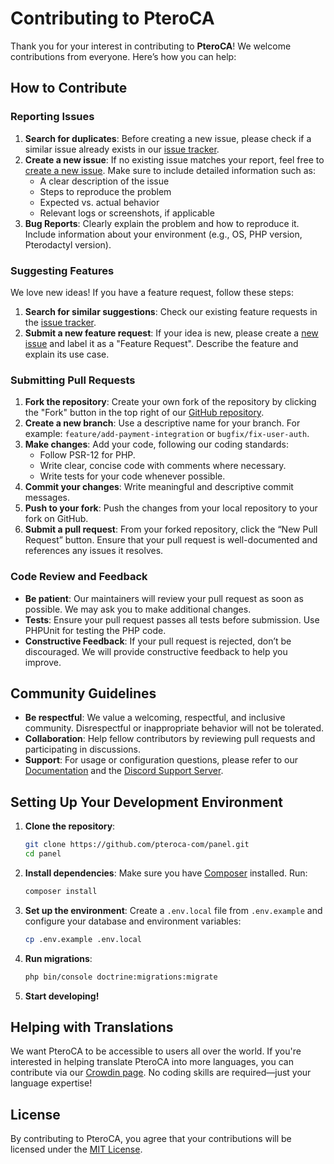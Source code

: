 # Contributing to PteroCA

Thank you for your interest in contributing to **PteroCA**! We welcome contributions from everyone. Here’s how you can help:

## How to Contribute

### Reporting Issues

1. **Search for duplicates**: Before creating a new issue, please check if a similar issue already exists in our [issue tracker](https://github.com/pteroca-com/panel/issues).
2. **Create a new issue**: If no existing issue matches your report, feel free to [create a new issue](https://github.com/pteroca-com/panel/issues/new). Make sure to include detailed information such as:
    - A clear description of the issue
    - Steps to reproduce the problem
    - Expected vs. actual behavior
    - Relevant logs or screenshots, if applicable
3. **Bug Reports**: Clearly explain the problem and how to reproduce it. Include information about your environment (e.g., OS, PHP version, Pterodactyl version).

### Suggesting Features

We love new ideas! If you have a feature request, follow these steps:
1. **Search for similar suggestions**: Check our existing feature requests in the [issue tracker](https://github.com/pteroca-com/panel/issues).
2. **Submit a new feature request**: If your idea is new, please create a [new issue](https://github.com/pteroca-com/panel/issues/new) and label it as a "Feature Request". Describe the feature and explain its use case.

### Submitting Pull Requests

1. **Fork the repository**: Create your own fork of the repository by clicking the "Fork" button in the top right of our [GitHub repository](https://github.com/pteroca-com/panel).
2. **Create a new branch**: Use a descriptive name for your branch. For example: `feature/add-payment-integration` or `bugfix/fix-user-auth`.
3. **Make changes**: Add your code, following our coding standards:
    - Follow PSR-12 for PHP.
    - Write clear, concise code with comments where necessary.
    - Write tests for your code whenever possible.
4. **Commit your changes**: Write meaningful and descriptive commit messages.
5. **Push to your fork**: Push the changes from your local repository to your fork on GitHub.
6. **Submit a pull request**: From your forked repository, click the “New Pull Request” button. Ensure that your pull request is well-documented and references any issues it resolves.

### Code Review and Feedback

- **Be patient**: Our maintainers will review your pull request as soon as possible. We may ask you to make additional changes.
- **Tests**: Ensure your pull request passes all tests before submission. Use PHPUnit for testing the PHP code.
- **Constructive Feedback**: If your pull request is rejected, don’t be discouraged. We will provide constructive feedback to help you improve.

## Community Guidelines

- **Be respectful**: We value a welcoming, respectful, and inclusive community. Disrespectful or inappropriate behavior will not be tolerated.
- **Collaboration**: Help fellow contributors by reviewing pull requests and participating in discussions.
- **Support**: For usage or configuration questions, please refer to our [Documentation](https://pteroca.gitbook.io) and the [Discord Support Server](https://discord.gg/Gz5phhuZym).

## Setting Up Your Development Environment

1. **Clone the repository**:
    ```bash
    git clone https://github.com/pteroca-com/panel.git
    cd panel
    ```

2. **Install dependencies**:
    Make sure you have [Composer](https://getcomposer.org/) installed. Run:
    ```bash
    composer install
    ```

3. **Set up the environment**:
    Create a `.env.local` file from `.env.example` and configure your database and environment variables:
    ```bash
    cp .env.example .env.local
    ```

4. **Run migrations**:
    ```bash
    php bin/console doctrine:migrations:migrate
    ```

5. **Start developing!**


## Helping with Translations
We want PteroCA to be accessible to users all over the world. If you're interested in helping translate PteroCA into more languages, you can contribute via our [Crowdin page](https://crowdin.com/project/pteroca). No coding skills are required—just your language expertise!

## License

By contributing to PteroCA, you agree that your contributions will be licensed under the [MIT License](https://github.com/pteroca-com/panel/blob/main/LICENSE).
